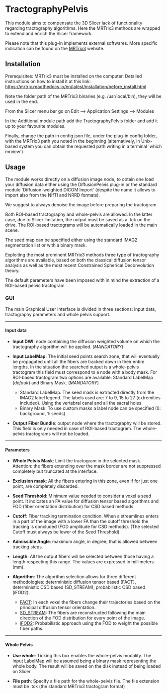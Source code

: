 # TractographyPelvis
This module aims to compensate the 3D Slicer lack of functionality regarding tractography algorithms. Here the MRTrix3
methods are wrapped to extend and enrich the Slicer framework.

Please note that this plug-in implements external softwares. More specific indication can be found on the [MRTrix3][1] website.

## Installation
Prerequisites: MRTrix3 must be installed on the computer. Detailed instructions on how to install it at this link: <https://mrtrix.readthedocs.io/en/latest/installation/before_install.html>

Note the folder path of the MRTrix3 binaries (e.g. /usr/local/bin), they will be used in the end.

From the Slicer menu bar go on Edit --> Application Settings --> Modules

In the Additional module path add the TractographyPelvis folder and add it up to your favourite modules.

Finally, change the path in config.json file, under the plug-in config folder, with the MRTrix3 path you noted in the beginning (alternatively,
in Unix-based system you can obtain the requested path writing in a terminal 'which mrview')

## Usage

The module works directly on a diffusion image node, to obtain one load your diffusion data either using the DiffusionPelvis plug-in or the standard
module 'Diffusion-weighted DICOM Import' (despite the name it allows to import also from the NIfTI and NRRD formats).

We suggest to always denoise the image before preparing the tractogram.

Both ROI-based tractography and whole-pelvis are allowed. In the latter case, due to Slicer limitation, the output must be
saved as a .tck on the drive. The ROI-based tractograms will be automatically loaded in the main scene.

The seed map can be specified either using the standard IMAG2 segmentation list or with a binary mask.

Exploiting the most prominent MRTrix3 methods three type of tractography algorithms are available, based on both the
classical diffusion tensor analysis as well as the most recent Constrained Spherical Deconvolution theory.

The default parameters have been imposed with in mind the extraction of a ROI-based pelvic tractogram

### GUI

The main Graphical User Interface is divided in three sections: input data, tractography parameters and whole
pelvis support.

___
#### Input data

* **Input DWI**: node containing the diffusion weighted volume on which the tractography algorithm will be applied. (*MANDATORY*)

* **Input LabelMap**: The initial seed points search zone, that will eventually be propagated until all the 
fibers are tracked down in their entire lengths. In the situation the searched output is a whole-pelvis tractogram 
this field must correspond to a node with a body mask. For ROI-based tractogram two options are available: Standard LabelMap
(*default*) and Binary Mask. (*MANDATORY*)
    * Standard LabelMap: The seed mask is extracted directly from the IMAG2 label legend. The labels used are: 7 to 9, 15 to 27
    (extremities included). Using the vertebral canal and all the sacral holes.
    * Binary Mask: To use custom masks a label node can be specified (0: background, 1: seeds)

* **Output Fiber Bundle**: output node where the tractography will be stored. This field is only needed in case of ROI-based tractogram.
The whole-pelvis tractograms will not be loaded.

___
#### Parameters
* **Whole Pelvis Mask**: Limit the tractogram in the selected mask. Attention: the fibers extending over the mask border are 
not suppressed completely but truncated at the interface.

* **Exclusion mask**: All the fibers entering in this zone, even if for just one point, are completely discarded.

* **Seed Threshold**: Minimum value needed to consider a voxel a seed point. It indicates an FA value for diffusion tensor based
algorithms and FOD (fiber orientation distribution) for CSD based methods.

* **Cutoff**: Fiber tracking termination condition. When a streamlines enters in a part of the image with a lower FA than the cutoff
threshold the tracking is concluded (FOD amplitude for CSD methods). (The selected Cutoff must always be lower of the Seed Threshold)

* **Admissible Angle**: maximum angle, in degree, that is allowed between tracking steps.

* **Length**: All the output fibers will be selected between those having a length respecting this range. The values are expressed
in millimeters (mm).

* **Algorithm**: The algorithm selection allows for three different methodologies: deterministic diffusion tensor based (FACT),
deterministic CSD based (SD_STREAM), probabilistic CSD based (iFOD2).
    * [FACT][2]: In each voxel the fibers change their trajectories based on the principal diffusion tensor orientation.
    * [SD_STREAM][3]: The fibers are reconstructed following the main direction of the FOD distribution for every point of the image.
    * [iFOD2][4]: Probabilistic approach using the FOD to weight the possible fiber paths.

___
#### Whole Pelvis

* **Use whole**: Ticking this box enables the whole-pelvis modality. The Input LabelMap will be assumed being a binary mask representing
the whole body. The result will be saved on the disk instead of being loaded on Slicer

* **File path**: Specify a file path for the whole-pelvis file. The file extension must be .tck (the standard MRTrix3 tractogram format)

[1]: http://www.mrtrix.org
[2]: https://www.ncbi.nlm.nih.gov/pubmed/9989633
[3]: https://onlinelibrary.wiley.com/doi/abs/10.1002/ima.22005
[4]: https://www.researchgate.net/publication/285641884_Improved_probabilistic_streamlines_tractography_by_2nd_order_integration_over_fibre_orientation_distributions